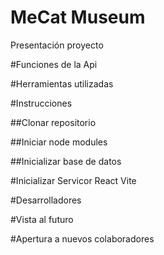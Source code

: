 #  MeCat Museum
Presentación proyecto

#Funciones de la Api

#Herramientas utilizadas

#Instrucciones

##Clonar repositorio

##Iniciar node modules

##Inicializar base de datos

#Inicializar Servicor React Vite

#Desarrolladores

#Vista al futuro

#Apertura a nuevos colaboradores

